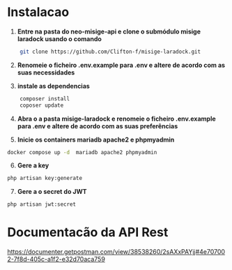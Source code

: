 # Instalacao
1. **Entre na pasta do neo-misige-api e clone o submódulo misige laradock usando o comando**
``` bash
    git clone https://github.com/Clifton-f/misige-laradock.git
```

2. **Renomeie o ficheiro .env.example para .env e altere de acordo com as suas necessidades**

3. **instale as dependencias**
``` bash
    composer install
    coposer update
```

4. **Abra o a pasta misige-laradock e renomeie o ficheiro .env.example para .env e altere de acordo com as suas preferências**

5. **Inicie os containers mariadb apache2 e phpmyadmin**
``` bash
docker compose up -d  mariadb apache2 phpmyadmin
```
6. **Gere a key**
``` bash
php artisan key:generate
```
7. **Gere a o secret do JWT**
``` bash
php artisan jwt:secret
```
# Documentacão da API Rest
https://documenter.getpostman.com/view/38538260/2sAXxPAYjj#4e707002-7f8d-405c-a1f2-e32d70aca759

